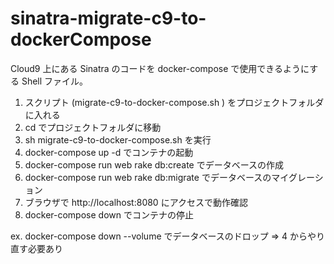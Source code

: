 # sinatra-migrate-c9-to-dockerCompose

Cloud9 上にある Sinatra のコードを docker-compose で使用できるようにする Shell ファイル。

1. スクリプト (migrate-c9-to-docker-compose.sh ) をプロジェクトフォルダに入れる
2. cd でプロジェクトフォルダに移動
3. sh migrate-c9-to-docker-compose.sh を実行
4. docker-compose up -d でコンテナの起動
5. docker-compose run web rake db:create でデータベースの作成
6. docker-compose run web rake db:migrate でデータベースのマイグレーション
7. ブラウザで http://localhost:8080 にアクセスで動作確認
8. docker-compose down でコンテナの停止

ex. docker-compose down --volume でデータベースのドロップ => 4 からやり直す必要あり
